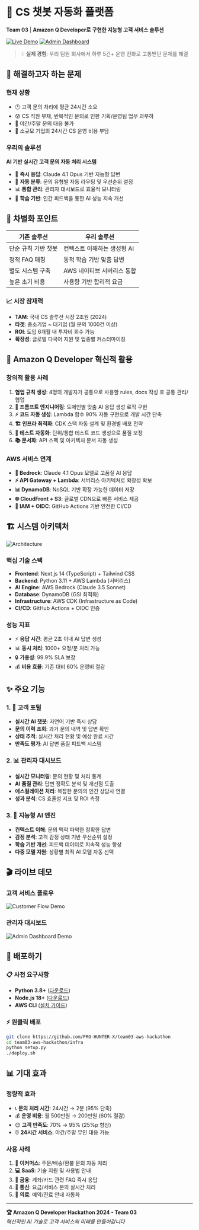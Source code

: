 # 🤖 CS 챗봇 자동화 플랫폼
**Team 03** | **Amazon Q Developer로 구현한 지능형 고객 서비스 솔루션**

[![Live Demo](https://img.shields.io/badge/🔴_LIVE-Demo-red?style=for-the-badge)](https://cs-chatbot-demo.aws-team03.com) [![Admin Dashboard](https://img.shields.io/badge/📊_ADMIN-Dashboard-blue?style=for-the-badge)](https://admin.cs-chatbot-demo.aws-team03.com)

> 💡 **실제 경험**: 우리 팀원 회사에서 하루 5건+ 운영 전화로 고통받던 문제를 해결

## 🎯 해결하고자 하는 문제

### 현재 상황
- 🕐 고객 문의 처리에 평균 24시간 소요
- 😰 CS 직원 부재, 반복적인 문의로 인한 기획/운영팀 업무 과부하  
- 🌙 야간/주말 문의 대응 불가
- 💸 소규모 기업의 24시간 CS 운영 비용 부담

### 우리의 솔루션
**AI 기반 실시간 고객 문의 자동 처리 시스템**
- 🚀 **즉시 응답**: Claude 4.1 Opus 기반 지능형 답변
- 🔄 **자동 분류**: 문의 유형별 자동 라우팅 및 우선순위 설정
- 📊 **통합 관리**: 관리자 대시보드로 효율적 모니터링
- 🎯 **학습 기반**: 인간 피드백을 통한 AI 성능 지속 개선

## 🌟 차별화 포인트

| 기존 솔루션 | 우리 솔루션 |
|------------|------------|
| 단순 규칙 기반 챗봇 | 컨텍스트 이해하는 생성형 AI |
| 정적 FAQ 매칭 | 동적 학습 기반 맞춤 답변 |
| 별도 시스템 구축 | AWS 네이티브 서버리스 통합 |
| 높은 초기 비용 | 사용량 기반 합리적 요금 |

### 📈 시장 잠재력
- **TAM**: 국내 CS 솔루션 시장 2조원 (2024)
- **타겟**: 중소기업 ~ 대기업 (월 문의 1000건 이상)
- **ROI**: 도입 6개월 내 투자비 회수 가능
- **확장성**: 글로벌 다국어 지원 및 업종별 커스터마이징

## 🔧 Amazon Q Developer 혁신적 활용

### 창의적 활용 사례
1. **협업 규칙 생성**: 4명의 개발자가 공통으로 사용할 rules, docs 작성 후 공통 관리/협업  
2. **🎯 프롬프트 엔지니어링**: 도메인별 맞춤 AI 응답 생성 로직 구현
3. **⚡ 코드 자동 생성**: Lambda 함수 90% 자동 구현으로 개발 시간 단축
4. **🏗️ 인프라 최적화**: CDK 스택 자동 설계 및 환경별 배포 전략
5. **🧪 테스트 자동화**: 단위/통합 테스트 코드 생성으로 품질 보장
6. **📚 문서화**: API 스펙 및 아키텍처 문서 자동 생성

### AWS 서비스 연계
- **🧠 Bedrock**: Claude 4.1 Opus 모델로 고품질 AI 응답
- **⚡ API Gateway + Lambda**: 서버리스 아키텍처로 확장성 확보
- **📊 DynamoDB**: NoSQL 기반 확장 가능한 데이터 저장
- **🌐 CloudFront + S3**: 글로벌 CDN으로 빠른 서비스 제공
- **🔐 IAM + OIDC**: GitHub Actions 기반 안전한 CI/CD

## 🏗️ 시스템 아키텍처

![Architecture](docs/architecture.png)

### 핵심 기술 스택
- **Frontend**: Next.js 14 (TypeScript) + Tailwind CSS
- **Backend**: Python 3.11 + AWS Lambda (서버리스)
- **AI Engine**: AWS Bedrock (Claude 3.5 Sonnet)
- **Database**: DynamoDB (GSI 최적화)
- **Infrastructure**: AWS CDK (Infrastructure as Code)
- **CI/CD**: GitHub Actions + OIDC 인증

### 성능 지표
- ⚡ **응답 시간**: 평균 2초 이내 AI 답변 생성
- 📊 **동시 처리**: 1000+ 요청/분 처리 가능
- 🔒 **가용성**: 99.9% SLA 보장
- 💰 **비용 효율**: 기존 대비 60% 운영비 절감

## ✨ 주요 기능

### 1. 🎯 고객 포털
- **실시간 AI 챗봇**: 자연어 기반 즉시 상담
- **문의 이력 조회**: 과거 문의 내역 및 답변 확인
- **상태 추적**: 실시간 처리 현황 및 예상 완료 시간
- **만족도 평가**: AI 답변 품질 피드백 시스템

### 2. 📊 관리자 대시보드  
- **실시간 모니터링**: 문의 현황 및 처리 통계
- **AI 품질 관리**: 답변 정확도 분석 및 개선점 도출
- **에스컬레이션 처리**: 복잡한 문의의 인간 상담사 연결
- **성과 분석**: CS 효율성 지표 및 ROI 측정

### 3. 🧠 지능형 AI 엔진
- **컨텍스트 이해**: 문의 맥락 파악한 정확한 답변
- **감정 분석**: 고객 감정 상태 기반 우선순위 설정
- **학습 기반 개선**: 피드백 데이터로 지속적 성능 향상
- **다중 모델 지원**: 상황별 최적 AI 모델 자동 선택

## 🎬 라이브 데모

### 고객 서비스 플로우
![Customer Flow Demo](docs/demo-customer.gif)

### 관리자 대시보드
![Admin Dashboard Demo](docs/demo-admin.gif)

## 🚀 배포하기

### 📋 사전 요구사항
- **Python 3.8+** ([다운로드](https://www.python.org/downloads/))
- **Node.js 18+** ([다운로드](https://nodejs.org/))
- **AWS CLI** ([설치 가이드](https://docs.aws.amazon.com/cli/latest/userguide/getting-started-install.html))

### ⚡ 원클릭 배포
```bash
git clone https://github.com/PRO-HUNTER-X/team03-aws-hackathon
cd team03-aws-hackathon/infra
python setup.py 
./deploy.sh
```

## 📊 기대 효과

### 정량적 효과
- 📞 **문의 처리 시간**: 24시간 → 2분 (95% 단축)
- 💰 **운영 비용**: 월 500만원 → 200만원 (60% 절감)  
- 😊 **고객 만족도**: 70% → 95% (25%p 향상)
- ⏰ **24시간 서비스**: 야간/주말 무인 대응 가능

### 사용 사례
1. **🛒 이커머스**: 주문/배송/환불 문의 자동 처리
2. **💻 SaaS**: 기술 지원 및 사용법 안내
3. **🏦 금융**: 계좌/카드 관련 FAQ 즉시 응답
4. **📱 통신**: 요금/서비스 문의 실시간 처리
5. **🏥 의료**: 예약/진료 안내 자동화

---

**🏆 Amazon Q Developer Hackathon 2024 - Team 03**  
*혁신적인 AI 기술로 고객 서비스의 미래를 만들어갑니다*
